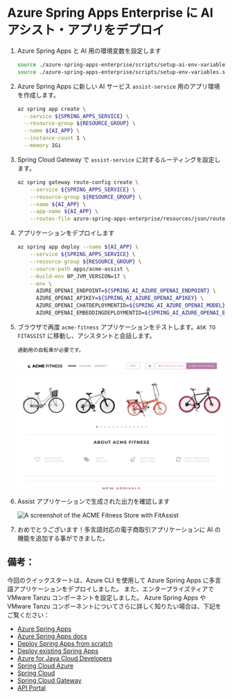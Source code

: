 # Azure Spring Apps Enterprise に AI アシスト・アプリをデプロイ

1. Azure Spring Apps と AI 用の環境変数を設定します

   ```bash
   source ./azure-spring-apps-enterprise/scripts/setup-ai-env-variables.sh
   source ./azure-spring-apps-enterprise/scripts/setup-env-variables.sh
   ```

1. Azure Spring Apps に新しい AI サービス `assist-service` 用のアプリ環境を作成します。

    ```bash
    az spring app create \
      --service ${SPRING_APPS_SERVICE} \
      --resource-group ${RESOURCE_GROUP} \
      --name ${AI_APP} \
      --instance-count 1 \
      --memory 1Gi
    ```

1.  Spring Cloud Gateway で `assist-service` に対するルーティングを設定します。

    ```bash
    az spring gateway route-config create \
        --service ${SPRING_APPS_SERVICE} \
        --resource-group ${RESOURCE_GROUP} \
        --name ${AI_APP} \
        --app-name ${AI_APP} \
        --routes-file azure-spring-apps-enterprise/resources/json/routes/assist-service.json
    ```
    
1. アプリケーションをデプロイします

    ```bash
    az spring app deploy --name ${AI_APP} \
        --service ${SPRING_APPS_SERVICE} \
        --resource-group ${RESOURCE_GROUP} \
        --source-path apps/acme-assist \
        --build-env BP_JVM_VERSION=17 \
        --env \
          AZURE_OPENAI_ENDPOINT=${SPRING_AI_AZURE_OPENAI_ENDPOINT} \
          AZURE_OPENAI_APIKEY=${SPRING_AI_AZURE_OPENAI_APIKEY} \
          AZURE_OPENAI_CHATDEPLOYMENTID=${SPRING_AI_AZURE_OPENAI_MODEL} \
          AZURE_OPENAI_EMBEDDINGDEPLOYMENTID=${SPRING_AI_AZURE_OPENAI_EMBEDDINGMODEL}
    ```

1. ブラウザで再度 `acme-fitness` アプリケーションをテストします。`ASK TO FITASSIST` に移動し、アシスタントと会話します。

   ```
   通勤用の自転車が必要です。
   ```

   ![A screenshot of the ACME Fitness Store.](../../../../media/homepage.png)

1. Assist アプリケーションで生成された出力を確認します

   ![A screenshot of the ACME Fitness Store with FitAssist](../../../../media/fitassist.png)

1. おめでとうございます！多言語対応の電子商取引アプリケーションに AI の機能を追加する事ができました。

## 備考：

今回のクイックスタートは、Azure CLI を使用して Azure Spring Apps に多言語アプリケーションをデプロイしました。
また、エンタープライズティアで VMware Tanzu コンポーネントを設定しました。
Azure Spring Apps や VMware Tanzu コンポーネントについてさらに詳しく知りたい場合は、下記をご覧ください：

* [Azure Spring Apps](https://azure.microsoft.com/services/spring-cloud/)
* [Azure Spring Apps docs](https://docs.microsoft.com/azure/spring-cloud/quickstart-provision-service-instance-enterprise?tabs=azure-portal)
* [Deploy Spring Apps from scratch](https://github.com/microsoft/azure-spring-cloud-training)
* [Deploy existing Spring Apps](https://github.com/Azure-Samples/azure-spring-cloud)
* [Azure for Java Cloud Developers](https://docs.microsoft.com/en-us/azure/java/)
* [Spring Cloud Azure](https://cloud.spring.io/spring-cloud-azure/)
* [Spring Cloud](https://spring.io/projects/spring-cloud)
* [Spring Cloud Gateway](https://docs.vmware.com/en/VMware-Spring-Cloud-Gateway-for-Kubernetes/index.html)
* [API Portal](https://docs.vmware.com/en/API-portal-for-VMware-Tanzu/index.html)
